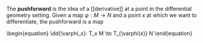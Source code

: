 The **pushforward** is the idea of a [[derivative]] at a point in the differential geometry setting. Given a map $\varphi: M \to N$ and a point $x$ at which we want to differentiate, the pushforward is a map

\begin{equation}
\dd{\varphi_x}: T_x M \to T_{\varphi(x)} N
\end{equation}

